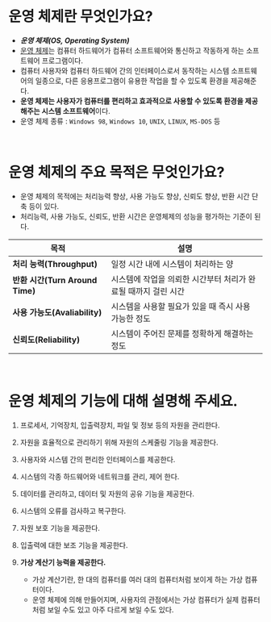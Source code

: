 # 운영 체제란 무엇인가요?

- **_운영 체제(OS, Operating System)_**
- [운영 체제](https://github.com/genesis12345678/TIL/blob/main/OS/os/OperatingSystem.md#os---%EC%9A%B4%EC%98%81%EC%B2%B4%EC%A0%9C)는 컴퓨터 하드웨어가 컴퓨터 소프트웨어와 통신하고 작동하게 하는 소프트웨어 프로그램이다.
- 컴퓨터 사용자와 컴퓨터 하드웨어 간의 인터페이스로서 동작하는 시스템 소프트웨어의 일종으로, 다른 응용프로그램이 유용한 작업을 할 수 있도록 환경을 제공해준다.
- **운영 체제는 사용자가 컴퓨터를 편리하고 효과적으로 사용할 수 있도록 환경을 제공해주는 시스템 소프트웨어**이다.
- 운영 체제 종류 : `Windows 98`, `Windows 10`, `UNIX`, `LINUX`, `MS-DOS` 등

<br>

# 운영 체제의 주요 목적은 무엇인가요?

- 운영 체제의 목적에는 처리능력 향상, 사용 가능도 향상, 신뢰도 향상, 반환 시간 단축 등이 있다.
- 처리능력, 사용 가능도, 신뢰도, 반환 시간은 운영체제의 성능을 평가하는 기준이 된다.

| 목적                      | 설명                                  |
|-------------------------|-------------------------------------|
| **처리 능력(Throughput)**       | 일정 시간 내에 시스템이 처리하는 양                |
| **반환 시간(Turn Around Time)** | 시스템에 작업을 의뢰한 시간부터 처리가 완료될 때까지 걸린 시간 |
| **사용 가능도(Avaliability)**    | 시스템을 사용할 필요가 있을 때 즉시 사용 가능한 정도      |
| **신뢰도(Reliability)**        | 시스템이 주어진 문제를 정확하게 해결하는 정도           |

<br>

# 운영 체제의 기능에 대해 설명해 주세요.

1. 프로세서, 기억장치, 입출력장치, 파일 및 정보 등의 자원을 관리한다.


2. 자원을 효율적으로 관리하기 위해 자원의 스케줄링 기능을 제공한다.


3. 사용자와 시스템 간의 편리한 인터페이스를 제공한다.


4. 시스템의 각종 하드웨어와 네트워크를 관리, 제어 한다.


5. 데이터를 관리하고, 데이터 및 자원의 공유 기능을 제공한다.


6. 시스템의 오류를 검사하고 복구한다.


7. 자원 보호 기능을 제공한다.


8. 입출력에 대한 보조 기능을 제공한다.


9. **가상 계산기 능력을 제공한다.**
   - 가상 계산기란, 한 대의 컴퓨터를 여러 대의 컴퓨터처럼 보이게 하는 가상 컴퓨터이다.
   - 운영 체제에 의해 만들어지며, 사용자의 관점에서는 가상 컴퓨터가 실제 컴퓨터처럼 보일 수도 있고 아주 다르게 보일 수도 있다.